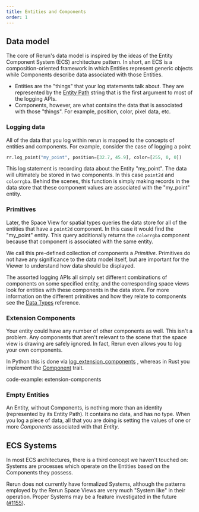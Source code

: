 ```yaml
---
title: Entities and Components
order: 1
---
```


## Data model
The core of Rerun's data model is inspired by the ideas of the Entity Component System (ECS) architecture pattern. In
short, an ECS is a composition-oriented framework in which Entities represent generic objects while Components describe
data associated with those Entities.

 * Entities are the "things" that your log statements talk about. They are represented by the
   [Entity Path](entity-path.md) string that is the first argument to most of the logging APIs.
 * Components, however, are what contains the data that is associated with those "things". For example, position, color,
   pixel data, etc.
### Logging data
All of the data that you log within rerun is mapped to the concepts of entities and components.
For example, consider the case of logging a point
```python
rr.log_point("my_point", position=[32.7, 45.9], color=[255, 0, 0])
```
This log statement is recording data about the Entity "my_point". The data will ultimately be stored in two components.
In this case `point2d` and `colorrgba`.  Behind the scenes, this function is simply making records in the data store
that these component values are associated with the "my_point" entity.

### Primitives
Later, the Space View for spatial types queries the data store for all of the entities that have a `point2d` component.
In this case it would find the "my_point" entity. This query additionally returns the `colorrgba` component because that
component is associated with the same entity.

We call this pre-defined collection of components a _Primitive_.
Primitives do not have any significance to the data model itself, but are important for the Viewer to understand
how data should be displayed.

The assorted logging APIs all simply set different combinations of components on some specified entity, and the
corresponding space views look for entities with these components in the data store.
For more information on the different primitives and how they relate to components see the
[Data Types](../reference/data_types.md) reference.

### Extension Components
Your entity could have any number of other components as well. This isn't a problem. Any components that
aren't relevant to the scene that the space view is drawing are safely ignored. In fact, Rerun even allows you to log your
own components.

In Python this is done via [log_extension_components](https://ref.rerun.io/docs/python/latest/common/extension_components/#rerun.log_extension_components)
, whereas in Rust you implement the [Component](https://docs.rs/rerun/latest/rerun/trait.Component.html) trait.

code-example: extension-components



### Empty Entities
An Entity, without Components, is nothing more than an identity (represented by its Entity
Path). It contains no data, and has no type. When you log a piece of data, all that you are doing is setting the values
of one or more *Components* associated with that *Entity*.

## ECS Systems
In most ECS architectures, there is a third concept we haven't touched on: Systems are processes which operate on the
Entities based on the Components they possess.

Rerun does not currently have formalized Systems, although the patterns employed by the Rerun Space Views are very much
"System like" in their operation. Proper Systems may be a feature investigated in the future
([#1155](https://github.com/rerun-io/rerun/issues/1155)).
